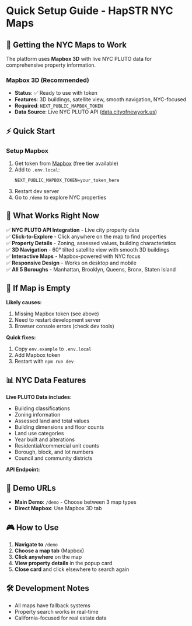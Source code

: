 # Quick Setup Guide - HapSTR NYC Maps

## 🚀 Getting the NYC Maps to Work

The platform uses **Mapbox 3D** with live NYC PLUTO data for comprehensive property information.

### **Mapbox 3D** (Recommended)
- **Status**: ✅ Ready to use with token
- **Features**: 3D buildings, satellite view, smooth navigation, NYC-focused
- **Required**: `NEXT_PUBLIC_MAPBOX_TOKEN`
- **Data Source**: Live NYC PLUTO API ([data.cityofnewyork.us](https://data.cityofnewyork.us/resource/64uk-42ks.json))

## ⚡ Quick Start

### Setup Mapbox
1. Get token from [Mapbox](https://mapbox.com) (free tier available)
2. Add to `.env.local`:
   ```
   NEXT_PUBLIC_MAPBOX_TOKEN=your_token_here
   ```
3. Restart dev server
4. Go to `/demo` to explore NYC properties

## 🎯 What Works Right Now

✅ **NYC PLUTO API Integration** - Live city property data  
✅ **Click-to-Explore** - Click anywhere on the map to find properties  
✅ **Property Details** - Zoning, assessed values, building characteristics  
✅ **3D Navigation** - 60° tilted satellite view with smooth 3D buildings  
✅ **Interactive Maps** - Mapbox-powered with NYC focus  
✅ **Responsive Design** - Works on desktop and mobile  
✅ **All 5 Boroughs** - Manhattan, Brooklyn, Queens, Bronx, Staten Island

## 🔧 If Map is Empty

**Likely causes:**
1. Missing Mapbox token (see above)
2. Need to restart development server
3. Browser console errors (check dev tools)

**Quick fixes:**
1. Copy `env.example` to `.env.local`
2. Add Mapbox token
3. Restart with `npm run dev`

## 📊 NYC Data Features

**Live PLUTO Data includes:**
- Building classifications
- Zoning information  
- Assessed land and total values
- Building dimensions and floor counts
- Land use categories
- Year built and alterations
- Residential/commercial unit counts
- Borough, block, and lot numbers
- Council and community districts

**API Endpoint:**

## 📍 Demo URLs

- **Main Demo**: `/demo` - Choose between 3 map types
- **Direct Mapbox**: Use Mapbox 3D tab  

## 🎮 How to Use

1. **Navigate to** `/demo`
2. **Choose a map tab** (Mapbox)
3. **Click anywhere** on the map
4. **View property details** in the popup card
5. **Close card** and click elsewhere to search again

## 🛠 Development Notes

- All maps have fallback systems
- Property search works in real-time
- California-focused for real estate data 